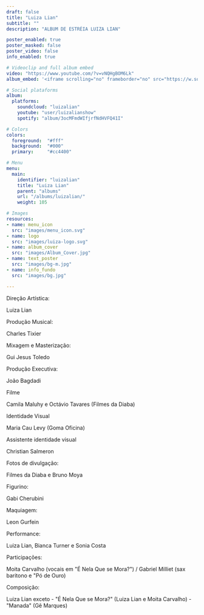 ```yaml
---
draft: false
title: "Luiza Lian"
subtitle: ""
description: "ALBUM DE ESTRÉIA LUIZA LIAN"

poster_enabled: true
poster_masked: false
poster_video: false
info_enabled: true

# Videoclip and full album embed
video: "https://www.youtube.com/?v=vNQHgBOM6Lk"
album_embed: '<iframe scrolling="no" frameborder="no" src="https://w.soundcloud.com/player/?url=https%3A//api.soundcloud.com/playlists/86649977&auto_play=false&hide_related=true&show_comments=false&show_user=false&show_reposts=false&visual=false&show_artwork=false"></iframe>'

# Social plataforms
album:
  platforms:
    soundcloud: "luizalian"
    youtube: "user/luizalianshow"
    spotify: "album/3ocMFmdWIfjrfNdHVFQ41I"

# Colors
colors:
  foreground:  "#fff"
  background:  "#000"
  primary:     "#cc4400"

# Menu
menu:
  main:
    identifier: "luizalian"
    title: "Luiza Lian"
    parent: "albums"
    url: "/albums/luizalian/"
    weight: 105

# Images
resources:
- name: menu_icon
  src: "images/menu_icon.svg"
- name: logo
  src: "images/luiza-logo.svg"
- name: album_cover
  src: "images/Album_Cover.jpg"
- name: text_poster
  src: "images/bg-m.jpg"
- name: info_fundo
  src: "images/bg.jpg"

---
```


<div class="ficha_tecnica">
  <div><label>Direção Artística:</label><p>Luiza Lian</p></div>
  <div><label>Produção Musical:</label><p>Charles Tixier</p></div>
  <div><label>Mixagem e Masterização:</label><p> Gui Jesus Toledo</p></div>
  <div><label>Produção Executiva:</label><p> João Bagdadi</p></div>
  <div><label>Filme</label><p> Camila Maluhy e Octávio Tavares (Filmes da Diaba)</p></div>
  <div><label>Identidade Visual</label><p> Maria Cau Levy (Goma Oficina)</p></div>
  <div><label>Assistente identidade visual</label><p> Christian Salmeron</p></div>
  <div><label>Fotos de divulgação:</label><p>Filmes da Diaba e Bruno Moya</p></div>
  <div><label>Figurino:</label><p> Gabi Cherubini</p></div>
  <div><label>Maquiagem:</label><p> Leon Gurfein</p></div>
  <div><label>Performance:</label><p> Luiza Lian, Bianca Turner e Sonia Costa</p></div>
  <div><label>Participações:</label><p> Moita Carvalho (vocais em "É Nela Que se Mora?") / Gabriel Milliet (sax baritono e "Pó de Ouro)</p></div>
  <div><label>Composição:</label><p>Luiza Lian exceto - "É Nela Que se Mora?" (Luiza Lian e Moita Carvalho) - "Manada" (Gê Marques)</p></div>
</div>